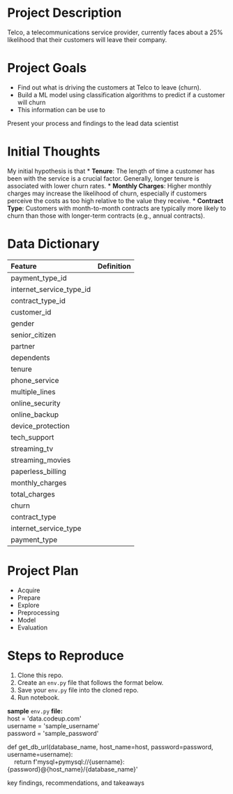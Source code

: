# **Project Description**
Telco, a telecommunications service provider, currently faces about a 25% likelihood that their customers will leave their company. 

# **Project Goals**
* Find out what is driving the customers at Telco to leave (churn).
* Build a ML model using classification algorithms to predict if a customer will churn
* This information can be use to 

Present your process and findings to the lead data scientist

# **Initial Thoughts** 
My initial hypothesis is that 
    * **Tenure**: The length of time a customer has been with the service is a crucial factor. Generally, longer tenure is associated with lower churn rates.
    * **Monthly Charges**: Higher monthly charges may increase the likelihood of churn, especially if customers perceive the costs as too high relative to the value they receive.
    * **Contract Type**: Customers with month-to-month contracts are typically more likely to churn than those with longer-term contracts (e.g., annual contracts).


# **Data Dictionary**

| Feature | Definition |
|:--------|:-----------|
|payment_type_id|
|internet_service_type_id|
|contract_type_id|
|customer_id|
|gender|
|senior_citizen|
|partner|
|dependents|
|tenure|
|phone_service|
|multiple_lines|
|online_security|
|online_backup|
|device_protection|
|tech_support|
|streaming_tv|
|streaming_movies|
|paperless_billing|
|monthly_charges|
|total_charges|
|churn|
|contract_type|
|internet_service_type|
|payment_type|

# **Project Plan** 
* Acquire
* Prepare
* Explore
* Preprocessing
* Model
* Evaluation

# **Steps to Reproduce**
1. Clone this repo.
2. Create an `env.py` file that follows the format below.
3. Save your `env.py` file into the cloned repo.
4. Run notebook.

**sample** `env.py` **file:**<br>
host = 'data.codeup.com'<br>
username = 'sample_username'<br>
password = 'sample_password'<br>

def get_db_url(database_name, host_name=host, password=password, username=username):<br>
&nbsp;&nbsp;&nbsp;&nbsp;return f'mysql+pymysql://{username}:{password}@{host_name}/{database_name}'


key findings, recommendations, and takeaways